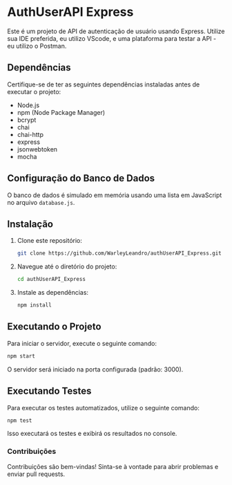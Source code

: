 # AuthUserAPI Express

Este é um projeto de API de autenticação de usuário usando Express. Utilize sua IDE preferida, eu utilizo VScode, e uma plataforma para testar a API - eu utilizo o Postman.

## Dependências

Certifique-se de ter as seguintes dependências instaladas antes de executar o projeto:

- Node.js
- npm (Node Package Manager)
- bcrypt
- chai
- chai-http
- express
- jsonwebtoken
- mocha

## Configuração do Banco de Dados

O banco de dados é simulado em memória usando uma lista em JavaScript no arquivo `database.js`.

## Instalação

1. Clone este repositório:

   ```bash
   git clone https://github.com/WarleyLeandro/authUserAPI_Express.git


2. Navegue até o diretório do projeto:

   ```bash
   cd authUserAPI_Express
   

3. Instale as dependências:

   ```bash
   npm install


## Executando o Projeto

Para iniciar o servidor, execute o seguinte comando:

   ```bash
   npm start
   ```

O servidor será iniciado na porta configurada (padrão: 3000).

## Executando Testes

Para executar os testes automatizados, utilize o seguinte comando:

   ```bash
   npm test
   ```

Isso executará os testes e exibirá os resultados no console.

### Contribuições

Contribuições são bem-vindas! Sinta-se à vontade para abrir problemas e enviar pull requests.

